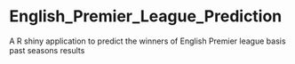 # English_Premier_League_Prediction
A R shiny application to predict the winners of English Premier league basis past seasons results
